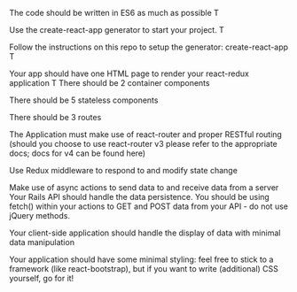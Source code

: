 The code should be written in ES6 as much as possible
T

Use the create-react-app generator to start your project.
T

Follow the instructions on this repo to setup the generator: create-react-app
T

Your app should have one HTML page to render your react-redux application
T
There should be 2 container components

There should be 5 stateless components

There should be 3 routes

The Application must make use of react-router and proper RESTful routing (should you choose to use react-router v3 please refer to the appropriate docs; docs for v4 can be found here)

Use Redux middleware to respond to and modify state change

Make use of async actions to send data to and receive data from a server
Your Rails API should handle the data persistence. You should be using fetch() within your actions to GET and POST data from your API - do not use jQuery methods.

Your client-side application should handle the display of data with minimal data manipulation

Your application should have some minimal styling: feel free to stick to a framework (like react-bootstrap), but if you want to write (additional) CSS yourself, go for it!
